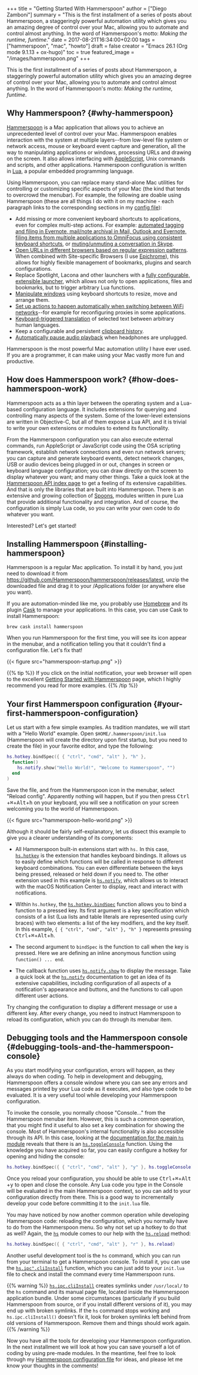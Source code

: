 +++
title = "Getting Started With Hammerspoon"
author = ["Diego Zamboni"]
summary = "This is the first installment of a series of posts about Hammerspoon, a staggeringly powerful automation utility which gives you an amazing degree of control over your Mac, allowing you to automate and control almost anything. In the word of Hammerspoon's motto: _Making the runtime, funtime_."
date = 2017-08-21T16:34:00+02:00
tags = ["hammerspoon", "mac", "howto"]
draft = false
creator = "Emacs 26.1 (Org mode 9.1.13 + ox-hugo)"
toc = true
featured_image = "/images/hammerspoon.png"
+++

This is the first installment of a series of posts about Hammerspoon, a staggeringly powerful automation utility which gives you an amazing degree of control over your Mac, allowing you to automate and control almost anything. In the word of Hammerspoon's motto: _Making the runtime, funtime_.


## Why Hammerspoon? {#why-hammerspoon}

[Hammerspoon](http://www.hammerspoon.org/) is a Mac application that allows you to achieve an unprecedented level of control over your Mac.  Hammerspoon enables interaction with the system at multiple layers--from low-level file system or network access, mouse or keyboard event capture and generation, all the way to manipulating applications or windows, processing URLs and drawing on the screen. It also allows interfacing with [AppleScript](https://www.macosxautomation.com/applescript/), Unix commands and scripts, and other applications. Hammerspoon configuration is written in [Lua](https://www.lua.org/about.html), a popular embedded programming language.

Using Hammerspoon, you can replace many stand-alone Mac utilities for controlling or customizing specific aspects of your Mac (the kind that tends to overcrowd the menubar). For example, the following are doable using Hammerspoon (these are all things I do with it on my machine - each paragraph links to the corresponding sections in my [config file](/post/my-hammerspoon-configuration-with-commentary/)):

-   Add missing or more convenient keyboard shortcuts to applications, even for complex multi-step actions. For example: [automated tagging and filing in Evernote, mail/note archival in Mail, Outlook and Evernote, filing items from multiple applications to OmniFocus using consistent keyboard shortcuts](/post/my-hammerspoon-configuration-with-commentary/#organization-and-productivity), or [muting/unmuting a conversation in Skype](/post/my-hammerspoon-configuration-with-commentary/#other-applications).
-   [Open URLs in different browsers based on regular expression patterns](/post/my-hammerspoon-configuration-with-commentary/#url-dispatching-to-site-specific-browsers).  When combined with Site-specific Browsers (I use [Epichrome](https://github.com/dmarmor/epichrome)), this allows for highly flexible management of bookmarks, plugins and search configurations.
-   Replace Spotlight, Lacona and other launchers with a [fully configurable, extensible launcher](/post/my-hammerspoon-configuration-with-commentary/#seal), which allows not only to open applications, files and bookmarks, but to trigger arbitrary Lua functions.
-   [Manipulate windows](/post/my-hammerspoon-configuration-with-commentary/#window-and-screen-manipulation) using keyboard shortcuts to resize, move and arrange them.
-   [Set up actions to happen automatically when switching between WiFi networks](/post/my-hammerspoon-configuration-with-commentary/#network-transitions)--for example for reconfiguring proxies in some applications.
-   [Keyboard-triggered translation](/post/my-hammerspoon-configuration-with-commentary/#pop-up-translation) of selected text between arbitrary human languages.
-   Keep a configurable and persistent [clipboard history](/post/my-hammerspoon-configuration-with-commentary/#organization-and-productivity).
-   [Automatically pause audio playback](/post/my-hammerspoon-configuration-with-commentary/#other-applications) when headphones are unplugged.

Hammerspoon is the most powerful Mac automation utility I have ever used. If you are a programmer, it can make using your Mac vastly more fun and productive.


## How does Hammerspoon work? {#how-does-hammerspoon-work}

Hammerspoon acts as a thin layer between the operating system and a Lua-based configuration language. It includes extensions for querying and controlling many aspects of the system. Some of the lower-level extensions are written in Objective-C, but all of them expose a Lua API, and it is trivial to write your own extensions or modules to extend its functionality.

From the Hammerspoon configuration you can also execute external commands, run AppleScript or JavaScript code using the OSA scripting framework, establish network connections and even run network servers; you can capture and generate keyboard events, detect network changes, USB or audio devices being plugged in or out, changes in screen or keyboard language configuration; you can draw directly on the screen to display whatever you want; and many other things. Take a quick look at the [Hammerspoon API index page](http://www.hammerspoon.org/docs/index.html) to get a feeling of its extensive capabilities. And that is only the libraries that are built into Hammerspoon. There is an extensive and growing collection of [Spoons](http://www.hammerspoon.org/Spoons/), modules written in pure Lua that provide additional functionality and integration. And of course, the configuration is simply Lua code, so you can write your own code to do whatever you want.

Interested? Let's get started!


## Installing Hammerspoon {#installing-hammerspoon}

Hammerspoon is a regular Mac application. To install it by hand, you just need to download it from <https://github.com/Hammerspoon/hammerspoon/releases/latest>, unzip the downloaded file and drag it to your /Applications folder (or anywhere else you want).

If you are automation-minded like me, you probably use [Homebrew](https://brew.sh/) and its plugin [Cask](https://caskroom.github.io/) to manage your applications. In this case, you can use Cask to install Hammerspoon:

```shell
brew cask install hammerspoon
```

When you run Hammerspoon for the first time, you will see its icon appear in the menubar, and a notification telling you that it couldn't find a configuration file. Let's fix that!

{{< figure src="hammerspoon-startup.png" >}}

{{% tip %}}
 If you click on the initial notification, your web browser will open to the excellent [Getting Started with Hammerspoon](http://www.hammerspoon.org/go/) page, which I highly recommend you read for more examples.
{{% /tip %}}


## Your first Hammerspoon configuration {#your-first-hammerspoon-configuration}

Let us start with a few simple examples. As tradition mandates, we will start with a "Hello World" example. Open `$HOME/.hammerspoon/init.lua` (Hammerspoon will create the directory upon first startup, but you need to create the file) in your favorite editor, and type the following:

```lua
hs.hotkey.bindSpec({ { "ctrl", "cmd", "alt" }, "h" },
  function()
    hs.notify.show("Hello World!", "Welcome to Hammerspoon", "")
  end
)
```

Save the file, and from the Hammerspoon icon in the menubar, select "Reload config". Apparently nothing will happen, but if you then press <kbd>Ctrl</kbd>​+​<kbd>⌘</kbd>​+​<kbd>Alt</kbd>​+​<kbd>h</kbd> on your keyboard, you will see a notification on your screen welcoming you to the world of Hammerspoon.

{{< figure src="hammerspoon-hello-world.png" >}}

Although it should be fairly self-explanatory, let us dissect this example to give you a clearer understanding of its components:

-   All Hammerspoon built-in extensions start with `hs.` In this case, [`hs.hotkey`](http://www.hammerspoon.org/docs/hs.hotkey) is the extension that handles keyboard bindings. It allows us to easily define which functions will be called in response to different keyboard combinations. You can even differentiate between the keys being pressed, released or held down if you need to. The other extension used in this example is [`hs.notify`](http://www.hammerspoon.org/docs/hs.notify), which allows us to interact with the macOS Notification Center to display, react and interact with notifications.

-   Within `hs.hotkey`, the [`hs.hotkey.bindSpec`](http://www.hammerspoon.org/docs/hs.hotkey#bindSpec) function allows you to bind a function to a pressed key. Its first argument is a key specification which consists of a list (Lua lists and table literals are represented using curly braces) with two elements: a list of the key modifiers, and the key itself. In this example, `{ { "ctrl", "cmd", "alt" }, "h" }` represents pressing <kbd>Ctrl</kbd>​+​<kbd>⌘</kbd>​+​<kbd>Alt</kbd>​+​<kbd>h</kbd>.

-   The second argument to `bindSpec` is the function to call when the key is pressed. Here we are defining an inline anonymous function using `function() ... end`.

-   The callback function uses [`hs.notify.show`](http://www.hammerspoon.org/docs/hs.notify#show) to display the message. Take a quick look at the [`hs.notify`](http://www.hammerspoon.org/docs/hs.notify) documentation to get an idea of its extensive capabilities, including configuration of all aspects of a notification's appearance and buttons, and the functions to call upon different user actions.

Try changing the configuration to display a different message or use a different key. After every change, you need to instruct Hammerspoon to reload its configuration, which you can do through its menubar item.


## Debugging tools and the Hammerspoon console {#debugging-tools-and-the-hammerspoon-console}

As you start modifying your configuration, errors will happen, as they always do when coding. To help in development and debugging, Hammerspoon offers a console window where you can see any errors and messages printed by your Lua code as it executes, and also type code to be evaluated. It is a very useful tool while developing your Hammerspoon configuration.

To invoke the console, you normally choose "Console..." from the Hammerspoon menubar item. However, this is such a common operation, that you might find it useful to also set a key combination for showing the console. Most of Hammerspoon's internal functionality is also accessible through its API. In this case, looking at the [documentation for the main `hs` module](http://www.hammerspoon.org/docs/hs) reveals that there is an [`hs.toggleConsole`](http://www.hammerspoon.org/docs/hs#toggleConsole) function. Using the knowledge you have acquired so far, you can easily configure a hotkey for opening and hiding the console:

```lua
hs.hotkey.bindSpec({ { "ctrl", "cmd", "alt" }, "y" }, hs.toggleConsole)
```

Once you reload your configuration, you should be able to use <kbd>Ctrl</kbd>​+​<kbd>⌘</kbd>​+​<kbd>Alt</kbd>​+​<kbd>y</kbd> to open and close the console. Any Lua code you type in the Console will be evaluated in the main Hammerspoon context, so you can add to your configuration directly from there. This is a good way to incrementally develop your code before committing it to the `init.lua` file.

You may have noticed by now another common operation while developing Hammerspoon code: reloading the configuration, which you normally have to do from the Hammerspoon menu. So why not set up a hotkey to do that as well? Again, the [`hs`](http://www.hammerspoon.org/docs/hs) module comes to our help with the [`hs.reload`](http://www.hammerspoon.org/docs/hs#reload) method:

```lua
hs.hotkey.bindSpec({ { "ctrl", "cmd", "alt" }, "r" }, hs.reload)
```

Another useful development tool is the `hs` command, which you can run from your terminal to get a Hammerspoon console. To install it, you can use the [`hs.ipc".cliInstall`](http://www.hammerspoon.org/docs/hs.ipc"#cliInstall) function, which you can just add to your `init.lua` file to check and install the command every time Hammerspoon runs.

{{% warning %}}
 [`hs.ipc.cliInstall`](http://www.hammerspoon.org/docs/hs.ipc#cliInstall) creates symlinks under `/usr/local/` to the `hs` command and its manual page file, located inside the Hammerspoon application bundle. Under some circumstances (particularly if you build Hammerspoon from source, or if you install different versions of it), you may end up with broken symlinks. If the `hs` command stops working and `hs.ipc.cliInstall()` doesn't fix it, look for broken symlinks left behind from old versions of Hammerspoon.  Remove them and things should work again.
{{% /warning %}}

Now you have all the tools for developing your Hammerspoon configuration. In the next installment we will look at how you can save yourself a lot of coding by using pre-made modules. In the meantime, feel free to look through my [Hammerspoon configuration file](/post/my-hammerspoon-configuration-with-commentary/) for ideas, and please let me know your thoughts in the comments!
